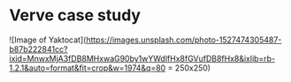 # Verve case study

![Image of Yaktocat](https://images.unsplash.com/photo-1527474305487-b87b222841cc?ixid=MnwxMjA3fDB8MHxwaG90by1wYWdlfHx8fGVufDB8fHx8&ixlib=rb-1.2.1&auto=format&fit=crop&w=1974&q=80 = 250x250)
